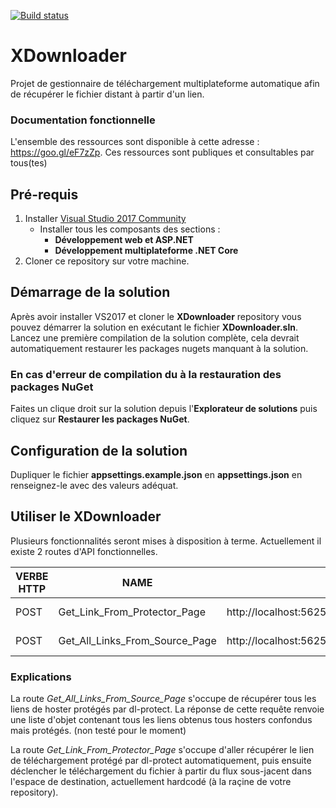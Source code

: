 [![Build status](https://ci.appveyor.com/api/projects/status/4lugtd9hhst75p9k?svg=true)](https://ci.appveyor.com/project/Mathieu-Pasco-Breillot/xdownloader)


# XDownloader
Projet de gestionnaire de téléchargement multiplateforme automatique afin de récupérer le fichier distant à partir d'un lien.

### Documentation fonctionnelle
L'ensemble des ressources sont disponible à cette adresse : https://goo.gl/eF7zZp.
Ces ressources sont publiques et consultables par tous(tes)

## Pré-requis
1. Installer [Visual Studio 2017 Community](https://www.visualstudio.com/fr/thank-you-downloading-visual-studio/?sku=Community&rel=15)
    * Installer tous les composants des sections :
        * **Développement web et ASP.NET**
        * **Développement multiplateforme .NET Core**
2. Cloner ce repository sur votre machine.

## Démarrage de la solution
Après avoir installer VS2017 et cloner le **XDownloader** repository vous pouvez démarrer la solution en exécutant le fichier **XDownloader.sln**.
Lancez une première compilation de la solution complète, cela devrait automatiquement restaurer les packages nugets manquant à la solution.

### En cas d'erreur de compilation du à la restauration des packages NuGet
Faites un clique droit sur la solution depuis l'**Explorateur de solutions** puis cliquez sur **Restaurer les packages NuGet**.

## Configuration de la solution
Dupliquer le fichier **appsettings.example.json** en **appsettings.json** en renseignez-le avec des valeurs adéquat.

## Utiliser le XDownloader
Plusieurs fonctionnalités seront mises à disposition à terme.
Actuellement il existe 2 routes d'API fonctionnelles.

VERBE HTTP | NAME | URL | HEADERS | BODY
---------- | ---- | --- | ------- | ----
POST | Get_Link_From_Protector_Page | http://localhost:56254/api/LinksFromProtector | Content-Type : application/json | "https://www.dl-protect1.com/123455600123455602123455610123455615vt8yz1pa62zz"
POST | Get_All_Links_From_Source_Page | http://localhost:56254/api/LinksFromSource | Content-Type : application/json | "http://zone-telechargement1.com/31463-marvel-les-agents-du-s.h.i.e.l.d.-saison-5-vostfr-hd720p.html"

### Explications
La route *Get_All_Links_From_Source_Page* s'occupe de récupérer tous les liens de hoster protégés par dl-protect.
La réponse de cette requête renvoie une liste d'objet contenant tous les liens obtenus tous hosters confondus mais protégés. (non testé pour le moment)

La route *Get_Link_From_Protector_Page* s'occupe d'aller récupérer le lien de téléchargement protégé par dl-protect automatiquement, puis ensuite déclencher le téléchargement du fichier à partir du flux sous-jacent dans l'espace de destination, actuellement hardcodé (à la raçine de votre repository).
